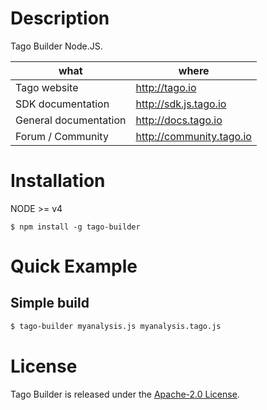 # Description

Tago Builder Node.JS.

| what                  | where                    |
|-----------------------|--------------------------|
| Tago website          | http://tago.io           |
| SDK documentation     | http://sdk.js.tago.io    |
| General documentation | http://docs.tago.io      |
| Forum / Community     | http://community.tago.io |

# Installation

NODE >= v4
```
$ npm install -g tago-builder
```

# Quick Example
## Simple build
``` bash
$ tago-builder myanalysis.js myanalysis.tago.js
```

# License

Tago Builder is released under the [Apache-2.0 License](https://github.com/tago-io/tago-builder-js/blob/master/LICENSE.md).
